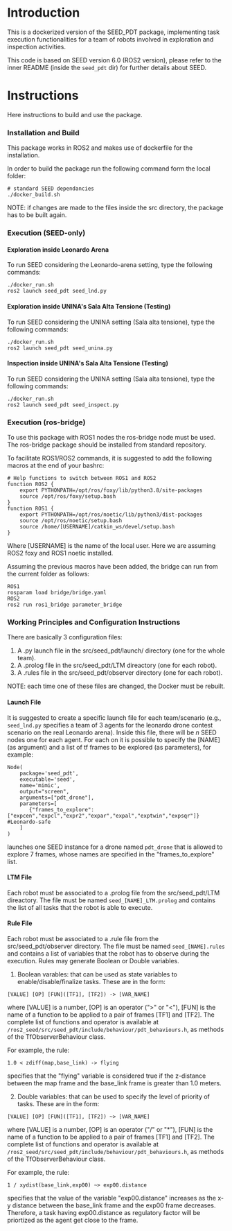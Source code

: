 # Introduction
This is a dockerized version of the SEED_PDT package, implementing task execution functionalities for a team of robots involved in exploration and inspection activities.

This code is based on SEED version 6.0 (ROS2 version), please refer to the inner README (inside the `seed_pdt` dir) for further details about SEED. 

# Instructions
Here instructions to build and use the package.

### Installation and Build
This package works in ROS2 and makes use of dockerfile for the installation.

In order to build the package run the following command form the local folder:
```
# standard SEED dependancies
./docker_build.sh
```

NOTE: if changes are made to the files inside the src directory, the package has to be built again. 

### Execution (SEED-only)

#### Exploration inside Leonardo Arena
To run SEED considering the Leonardo-arena setting, type the following commands:
```
./docker_run.sh
ros2 launch seed_pdt seed_lnd.py
```

#### Exploration inside UNINA's Sala Alta Tensione (Testing)
To run SEED considering the UNINA setting (Sala alta tensione), type the following commands:
```
./docker_run.sh
ros2 launch seed_pdt seed_unina.py
```

#### Inspection inside UNINA's Sala Alta Tensione (Testing)
To run SEED considering the UNINA setting (Sala alta tensione), type the following commands:
```
./docker_run.sh
ros2 launch seed_pdt seed_inspect.py
```

### Execution (ros-bridge)
To use this package with ROS1 nodes the ros-bridge node must be used. The ros-bridge package should be installed from standard repository.

To facilitate ROS1/ROS2 commands, it is suggested to add the following macros at the end of your bashrc:
```
# Help functions to switch between ROS1 and ROS2
function ROS2 {
	export PYTHONPATH=/opt/ros/foxy/lib/python3.8/site-packages
	source /opt/ros/foxy/setup.bash 
}
function ROS1 { 
	export PYTHONPATH=/opt/ros/noetic/lib/python3/dist-packages
	source /opt/ros/noetic/setup.bash 
	source /home/[USERNAME]/catkin_ws/devel/setup.bash 
}
```
Where [USERNAME] is the name of the local user. Here we are assuming ROS2 foxy and ROS1 noetic installed. 

Assuming the previous macros have been added, the bridge can run from the current folder as follows:
```
ROS1
rosparam load bridge/bridge.yaml
ROS2
ros2 run ros1_bridge parameter_bridge
```


### Working Principles and Configuration Instructions
There are basically 3 configuration files:
1. A .py launch file in the src/seed\_pdt/launch/ directory (one for the whole team).
2. A .prolog file in the src/seed\_pdt/LTM direactory (one for each robot).
3. A .rules file in the src/seed\_pdt/observer directory (one for each robot).

NOTE: each time one of these files are changed, the Docker must be rebuilt.

#### Launch File
It is suggested to create a specific launch file for each team/scenario (e.g., `seed_lnd.py` specifies a team of 3 agents for the leonardo drone contest scenario on the real Leonardo arena). Inside this file, there will be $n$ SEED nodes one for each agent. For each on it is possible to specify the [NAME] (as argument) and a list of tf frames to be explored (as parameters), for example:
```
Node(
    package='seed_pdt',
    executable='seed',
    name='mimic',
    output="screen",
    arguments=["pdt_drone"],
    parameters=[
       {"frames_to_explore": ["expcen","expcl","expr2","expar","expal","exptwin","expsqr"]} #Leonardo-safe
    ]
)
```
launches one SEED instance for a drone named `pdt_drone` that is allowed to explore 7 frames, whose names are specified in the "frames\_to\_explore" list.

#### LTM File
Each robot must be associated to a .prolog file from the src/seed\_pdt/LTM direactory. The file must be named `seed_[NAME]_LTM.prolog` and contains the list of all tasks that the robot is able to execute. 

#### Rule File
Each robot must be associated to a .rule file from the src/seed\_pdt/observer directory. The file must be named `seed_[NAME].rules` and contains a list of variables that the robot has to observe during the execution. Rules may generate Boolean or Double variables.

1. Boolean varables: that can be used as state variables to enable/disable/finalize tasks. These are in the form:
```
[VALUE] [OP] [FUN]([TF1], [TF2]) -> [VAR_NAME]
```
where [VALUE] is a number, [OP] is an operator (">" or "<"), [FUN] is the name of a function to be applied to a pair of frames [TF1] and [TF2]. The complete list of functions and operator is available at `/ros2_seed/src/seed_pdt/include/behaviour/pdt_behaviours.h`, as methods of the TfObserverBehaviour class.

For example, the rule:
```
1.0 < zdiff(map,base_link) -> flying
```
specifies that the "flying" variable is considered true if the z-distance between the map frame and the base\_link frame is greater than 1.0 meters.

2. Double variables: that can be used to specify the level of priority of tasks. These are in the form:
```
[VALUE] [OP] [FUN]([TF1], [TF2]) ~> [VAR_NAME]
```
where [VALUE] is a number, [OP] is an operator ("/" or "*"), [FUN] is the name of a function to be applied to a pair of frames [TF1] and [TF2]. The complete list of functions and operator is available at `/ros2_seed/src/seed_pdt/include/behaviour/pdt_behaviours.h`, as methods of the TfObserverBehaviour class.

For example, the rule:
```
1 / xydist(base_link,exp00) ~> exp00.distance
```
specifies that the value of the variable "exp00.distance" increases as the x-y distance between the base\_link frame and the exp00 frame decreases. Therefore, a task having exp00.distance as regulatory factor will be priortized as the agent get close to the frame.

